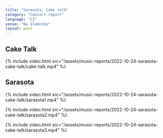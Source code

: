 ```yaml
---
title: "Sarasota, Cake talk"
category: "Concert report"
language: "CZ"
venue: "Na Slamníku"
layout: post
---
```


## Cake Talk

{% include video.html src="/assets/music-reports/2022-10-24-sarasota-cake-talk/cake-talk.mp4" %}

## Sarasota

{% include video.html src="/assets/music-reports/2022-10-24-sarasota-cake-talk/sarasota1.mp4" %}

{% include video.html src="/assets/music-reports/2022-10-24-sarasota-cake-talk/sarasota2.mp4" %}

{% include video.html src="/assets/music-reports/2022-10-24-sarasota-cake-talk/sarasota3.mp4" %}

